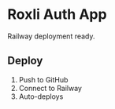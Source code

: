 # Roxli Auth App

Railway deployment ready.

## Deploy
1. Push to GitHub
2. Connect to Railway
3. Auto-deploys